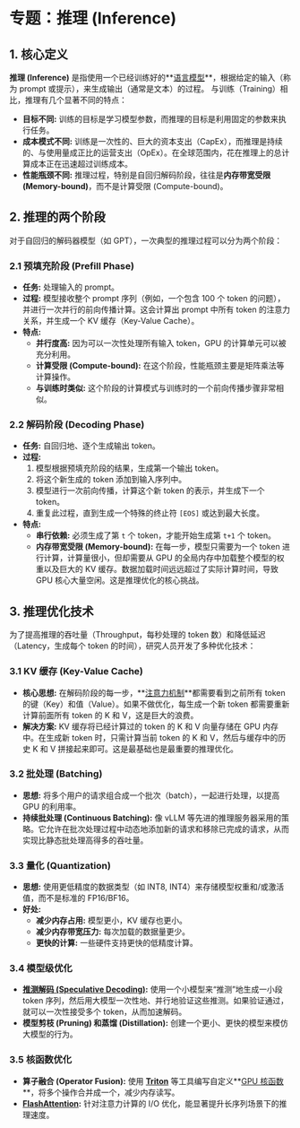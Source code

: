 # 专题：推理 (Inference)
## 1. 核心定义
**推理 (Inference)** 是指使用一个已经训练好的**[语言模型](./Lecture1-Language-Models.md)**，根据给定的输入（称为 prompt 或提示），来生成输出（通常是文本）的过程。
与训练（Training）相比，推理有几个显著不同的特点：
*   **目标不同:** 训练的目标是学习模型参数，而推理的目标是利用固定的参数来执行任务。
*   **成本模式不同:** 训练是一次性的、巨大的资本支出（CapEx），而推理是持续的、与使用量成正比的运营支出（OpEx）。在全球范围内，花在推理上的总计算成本正在迅速超过训练成本。
*   **性能瓶颈不同:** 推理过程，特别是自回归解码阶段，往往是**内存带宽受限 (Memory-bound)**，而不是计算受限 (Compute-bound)。
## 2. 推理的两个阶段
对于自回归的解码器模型（如 GPT），一次典型的推理过程可以分为两个阶段：
### 2.1 预填充阶段 (Prefill Phase)
*   **任务:** 处理输入的 prompt。
*   **过程:** 模型接收整个 prompt 序列（例如，一个包含 100 个 token 的问题），并进行一次并行的前向传播计算。这会计算出 prompt 中所有 token 的注意力关系，并生成一个 KV 缓存（Key-Value Cache）。
*   **特点:**
    *   **并行度高:** 因为可以一次性处理所有输入 token，GPU 的计算单元可以被充分利用。
    *   **计算受限 (Compute-bound):** 在这个阶段，性能瓶颈主要是矩阵乘法等计算操作。
    *   **与训练时类似:** 这个阶段的计算模式与训练时的一个前向传播步骤非常相似。
### 2.2 解码阶段 (Decoding Phase)
*   **任务:** 自回归地、逐个生成输出 token。
*   **过程:**
    1.  模型根据预填充阶段的结果，生成第一个输出 token。
    2.  将这个新生成的 token 添加到输入序列中。
    3.  模型进行一次前向传播，计算这个新 token 的表示，并生成下一个 token。
    4.  重复此过程，直到生成一个特殊的终止符 `[EOS]` 或达到最大长度。
*   **特点:**
    *   **串行依赖:** 必须生成了第 `t` 个 token，才能开始生成第 `t+1` 个 token。
    *   **内存带宽受限 (Memory-bound):** 在每一步，模型只需要为一个 token 进行计算，计算量很小，但却需要从 GPU 的全局内存中加载整个模型的权重以及巨大的 KV 缓存。数据加载时间远远超过了实际计算时间，导致 GPU 核心大量空闲。这是推理优化的核心挑战。
## 3. 推理优化技术
为了提高推理的吞吐量（Throughput，每秒处理的 token 数）和降低延迟（Latency，生成每个 token 的时间），研究人员开发了多种优化技术：
### 3.1 KV 缓存 (Key-Value Cache)
*   **核心思想:** 在解码阶段的每一步，**[注意力机制](./Lecture1-Self-Attention.md)**都需要看到之前所有 token 的键（Key）和值（Value）。如果不做优化，每生成一个新 token 都需要重新计算前面所有 token 的 K 和 V，这是巨大的浪费。
*   **解决方案:** KV 缓存将已经计算过的 token 的 K 和 V 向量存储在 GPU 内存中。在生成新 token 时，只需计算当前 token 的 K 和 V，然后与缓存中的历史 K 和 V 拼接起来即可。这是最基础也是最重要的推理优化。
### 3.2 批处理 (Batching)
*   **思想:** 将多个用户的请求组合成一个批次（batch），一起进行处理，以提高 GPU 的利用率。
*   **持续批处理 (Continuous Batching):** 像 vLLM 等先进的推理服务器采用的策略。它允许在批次处理过程中动态地添加新的请求和移除已完成的请求，从而实现比静态批处理高得多的吞吐量。
### 3.3 量化 (Quantization)
*   **思想:** 使用更低精度的数据类型（如 INT8, INT4）来存储模型权重和/或激活值，而不是标准的 FP16/BF16。
*   **好处:**
    *   **减少内存占用:** 模型更小，KV 缓存也更小。
    *   **减少内存带宽压力:** 每次加载的数据量更少。
    *   **更快的计算:** 一些硬件支持更快的低精度计算。
### 3.4 模型级优化
*   **[推测解码 (Speculative Decoding)](./Lecture1-Speculative-Decoding.md):** 使用一个小模型来“推测”地生成一小段 token 序列，然后用大模型一次性地、并行地验证这些推测。如果验证通过，就可以一次性接受多个 token，从而加速解码。
*   **模型剪枝 (Pruning) 和蒸馏 (Distillation):** 创建一个更小、更快的模型来模仿大模型的行为。
### 3.5 核函数优化
*   **算子融合 (Operator Fusion):** 使用 **[Triton](./Lecture1-Triton.md)** 等工具编写自定义**[GPU 核函数](./Lecture1-GPU-Kernels.md)**，将多个操作合并成一个，减少内存读写。
*   **[FlashAttention](./Lecture1-FlashAttention.md):** 针对注意力计算的 I/O 优化，能显著提升长序列场景下的推理速度。